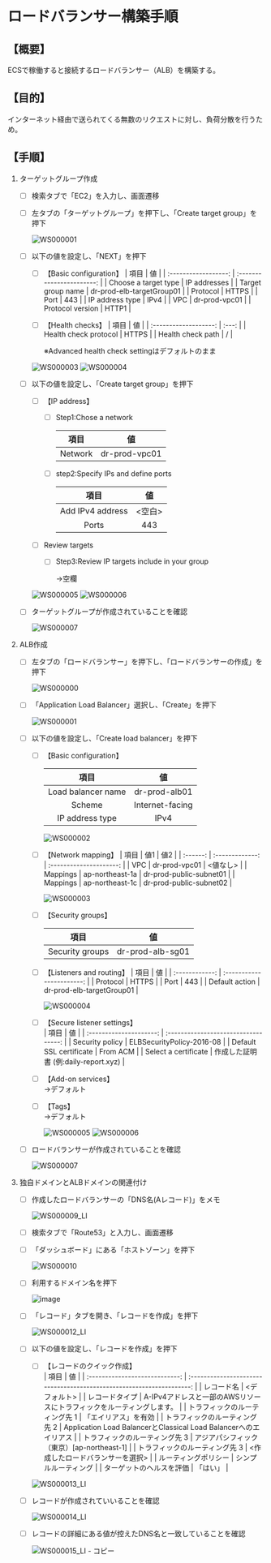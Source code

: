 # ロードバランサー構築手順  

## 【概要】  

ECSで稼働すると接続するロードバランサー（ALB）を構築する。


## 【目的】  

インターネット経由で送られてくる無数のリクエストに対し、負荷分散を行うため。

## 【手順】  

1. ターゲットグループ作成  

   - [ ] 検索タブで「EC2」を入力し、画面遷移
  
   - [ ] 左タブの「ターゲットグループ」を押下し、「Create target group」を押下  

      ![WS000001](https://user-images.githubusercontent.com/89679815/146847866-04a9f291-ea5b-4eb0-86be-4fb7f8747c27.JPG)

   - [ ] 以下の値を設定し、「NEXT」を押下  
   
        - [ ] 【Basic configuration】
            |         項目         |            値             |
            | :------------------: | :-----------------------: |
            | Choose a target type |       IP addresses        |
            |  Target group name   | dr-prod-elb-targetGroup01 |
            |       Protocol       |           HTTPS           |
            |         Port         |            443            |
            |   IP address type    |           IPv4            |
            |         VPC          |       dr-prod-vpc01       |
            |   Protocol version   |           HTTP1           |
        
        - [ ] 【Health checks】
            |         項目          |  値   |
            | :-------------------: | :---: |
            | Health check protocol | HTTPS |
            |   Health check path   |   /   |

          ※Advanced health check settingはデフォルトのまま

      ![WS000003](https://user-images.githubusercontent.com/89679815/146847870-3b1d68d7-a5c8-4ba5-a252-45b3eaf6b88d.JPG)
      ![WS000004](https://user-images.githubusercontent.com/89679815/146847874-47549693-879d-401c-a0a8-009c2db9a6e7.JPG)


   - [ ] 以下の値を設定し、「Create target group」を押下  
        - [ ] 【IP address】  
          
          - [ ] Step1:Chose a network
        
            |  項目   |      値       |
            | :-----: | :-----------: |
            | Network | dr-prod-vpc01 |
            
          - [ ] step2:Specify IPs and define ports  
        
            |       項目       |   値   |
            | :--------------: | :----: |
            | Add IPv4 address | <空白> |
            |      Ports       |  443   |
        
        - [ ] Review targets
        
          - [ ] Step3:Review IP targets include in your group  
        
             →空欄

      ![WS000005](https://user-images.githubusercontent.com/89679815/146847875-f42d97d4-537e-49ce-baf3-8b30cda77d78.JPG)
      ![WS000006](https://user-images.githubusercontent.com/89679815/146860659-6e0b4c5a-d458-47bb-9aec-eed8b8bebec4.JPG)


   - [ ] ターゲットグループが作成されていることを確認 
      
      ![WS000007](https://user-images.githubusercontent.com/89679815/146847880-0819f6e3-15a0-4987-b413-b769a2786943.JPG)

2. ALB作成  
 
   - [ ] 左タブの「ロードバランサー」を押下し、「ロードバランサーの作成」を押下
   
     ![WS000000](https://user-images.githubusercontent.com/89679815/146847910-739587bc-6b25-48fe-9085-3bf55a6a7081.JPG)

   - [ ] 「Application Load Balancer」選択し、「Create」を押下
   
      ![WS000001](https://user-images.githubusercontent.com/89679815/146847915-b7bc08a2-bcc6-412d-bf11-63ddb28f2363.JPG)

   - [ ] 以下の値を設定し、「Create load balancer」を押下

     - [ ] 【Basic configuration】
          
          |        項目        |       値        |
          | :----------------: | :-------------: |
          | Load balancer name |  dr-prod-alb01  |
          |       Scheme       | Internet-facing |
          |  IP address type   |      IPv4       |

        ![WS000002](https://user-images.githubusercontent.com/89679815/146861404-77dfa048-72c5-4b50-bd89-04fd753c06a0.JPG)


     - [ ] 【Network mapping】
          |   項目   |       値1       |           値2           |
          | :------: | :-------------: | :---------------------: |
          |   VPC    |  dr-prod-vpc01  |        <値なし>         |
          | Mappings | ap-northeast-1a | dr-prod-public-subnet01 |
          | Mappings | ap-northeast-1c | dr-prod-public-subnet02 |

        ![WS000003](https://user-images.githubusercontent.com/89679815/146861408-a1f8cf85-1117-4a05-b59f-aa5c6bfee196.JPG)

     - [ ] 【Security groups】

          |      項目       |        値        |
          | :-------------: | :--------------: |
          | Security groups | dr-prod-alb-sg01 |

     - [ ] 【Listeners and routing】 
          |      項目      |            値             |
          | :------------: | :-----------------------: |
          |    Protocol    |           HTTPS           |
          |      Port      |            443            |
          | Default action | dr-prod-elb-targetGroup01 |

        ![WS000004](https://user-images.githubusercontent.com/89679815/146861775-9096110e-b145-4f96-8a12-71bd1423b595.JPG)


     - [ ] 【Secure listener settings】  
          |          項目           |                  値                  |
          | :---------------------: | :----------------------------------: |
          |     Security policy     |      ELBSecurityPolicy-2016-08       |
          | Default SSL certificate |               From ACM               |
          |  Select a certificate   | 作成した証明書 (例:daily-report.xyz) |
     
     - [ ] 【Add-on services】  
          →デフォルト    
     
     - [ ] 【Tags】   
          →デフォルト 

        ![WS000005](https://user-images.githubusercontent.com/89679815/146861421-43323ae6-f9f3-4a34-b011-8bb51d1e37f1.JPG)
        ![WS000006](https://user-images.githubusercontent.com/89679815/146861425-92b60c86-ba3f-4293-b985-3c7a0ccb2cee.JPG)


   - [ ] ロードバランサーが作成されていることを確認

      ![WS000007](https://user-images.githubusercontent.com/89679815/146847941-8c0bea43-2a3d-4232-b816-93f232e84b1f.JPG)

3. 独自ドメインとALBドメインの関連付け  
   
   - [ ] 作成したロードバランサーの「DNS名(Aレコード)」をメモ
   
      ![WS000009_LI](https://user-images.githubusercontent.com/89679815/146848021-24f6d8d4-68db-49d1-962b-11fde63a063b.jpg)
   
   - [ ] 検索タブで「Route53」と入力し、画面遷移
      
   - [ ] 「ダッシュボード」にある「ホストゾーン」を押下

      ![WS000010](https://user-images.githubusercontent.com/89679815/146848033-fa078908-0e74-445a-be9c-5636b8cee0c3.JPG)   

   - [ ] 利用するドメイン名を押下
   
       ![image](https://user-images.githubusercontent.com/89679815/146858353-ed6f5997-26f7-401d-819b-0c6db94c6aa9.png)
   
   - [ ] 「レコード」タブを開き、「レコードを作成」を押下
   
      ![WS000012_LI](https://user-images.githubusercontent.com/89679815/146848035-983500e7-c436-4ed3-b782-329ac5e32881.jpg)
   
   - [ ] 以下の値を設定し、「レコードを作成」を押下  
     
     - [ ] 【レコードのクイック作成】  
        |              項目              |                                  値                                   |
        | :----------------------------: | :-------------------------------------------------------------------: |
        |           レコード名           |                             <デフォルト>                              |
        |         レコードタイプ         | A-IPv4アドレスと一部のAWSリソースにトラフィックをルーティングします。 |
        | トラフィックのルーティング先 1 |                         「エイリアス」を有効                          |
        | トラフィックのルーティング先 2 |   Application Load BalancerとClassical Load Balancerへのエイリアス    |
        | トラフィックのルーティング先 3 |              アジアパシフィック（東京）[ap-northeast-1]               |
        | トラフィックのルーティング先 3 |                   <作成したロードバランサーを選択>                    |
        |      ルーティングポリシー      |                         シンプルルーティング                          |
        |    ターゲットのヘルスを評価    |                               「はい」                                |

      ![WS000013_LI](https://user-images.githubusercontent.com/89679815/146848044-f667e33f-9d5e-452c-a42a-ec88ea3d3616.jpg)


   - [ ] レコードが作成されていいることを確認  
   
      ![WS000014_LI](https://user-images.githubusercontent.com/89679815/146859820-48675a8e-0a35-4243-bd77-16c396777706.jpg)   
   
   - [ ] レコードの詳細にある値が控えたDNS名と一致していることを確認

      ![WS000015_LI - コピー](https://user-images.githubusercontent.com/89679815/146859822-18112e53-e55e-435a-897e-b421d2f20f98.jpg)